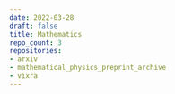 ```yaml
---
date: 2022-03-28
draft: false
title: Mathematics
repo_count: 3
repositories:
- arxiv
- mathematical_physics_preprint_archive
- vixra
---
```



